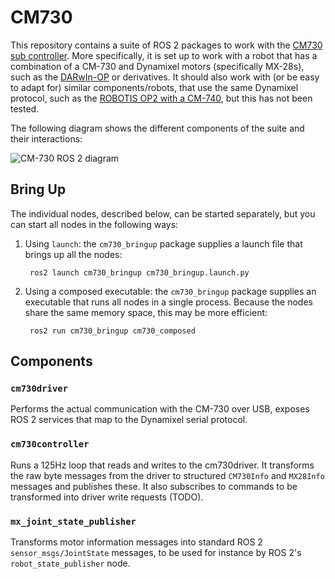 # CM730

This repository contains a suite of ROS 2 packages to work with the
[CM730 sub
controller](http://support.robotis.com/en/product/darwin-op/references/reference/hardware_specifications/electronics/sub_controller_(cm-730).htm). More
specifically, it is set up to work with a robot that has a combination
of a CM-730 and Dynamixel motors (specifically MX-28s), such as the
[DARwIn-OP](http://support.robotis.com/en/product/darwin-op.htm) or
derivatives. It should also work with (or be easy to adapt for)
similar components/robots, that use the same Dynamixel protocol, such
as the [ROBOTIS OP2 with a
CM-740](http://www.robotis.us/robotis-op2-us/), but this has not been
tested.

The following diagram shows the different components of the suite and
their interactions:

![CM-730 ROS 2 diagram](https://robocuplab.herts.ac.uk/ros2/cm730driver/raw/master/cm730ros2diagram.svg)

## Bring Up

The individual nodes, described below, can be started separately, but you can start all nodes in the following ways:

1. Using `launch`: the `cm730_bringup` package supplies a launch file
   that brings up all the nodes:
   
        ros2 launch cm730_bringup cm730_bringup.launch.py
   
2. Using a composed executable: the `cm730_bringup` package supplies
    an executable that runs all nodes in a single process. Because the
    nodes share the same memory space, this may be more efficient:
    
        ros2 run cm730_bringup cm730_composed

## Components

### `cm730driver`

Performs the actual communication with the CM-730 over USB, exposes
ROS 2 services that map to the Dynamixel serial protocol.

### `cm730controller`

Runs a 125Hz loop that reads and writes to the cm730driver. It
transforms the raw byte messages from the driver to structured
`CM730Info` and `MX28Info` messages and publishes these. It also
subscribes to commands to be transformed into driver write requests
(TODO).

### `mx_joint_state_publisher`

Transforms motor information messages into standard ROS 2
`sensor_msgs/JointState` messages, to be used for instance by ROS 2's
`robot_state_publisher` node.
